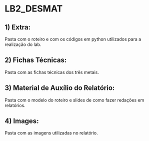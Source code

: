 # LB2_DESMAT

## 1) Extra:
  Pasta com o roteiro e com os códigos em python utilizados para a realização do lab.

## 2) Fichas Técnicas:
  Pasta com as fichas técnicas dos três metais.
  
## 3) Material de Auxílio do Relatório:
  Pasta com o modelo do roteiro e slides de como fazer redações em relatórios.

## 4) Images:
  Pasta com as imagens utilizadas no relatório.
